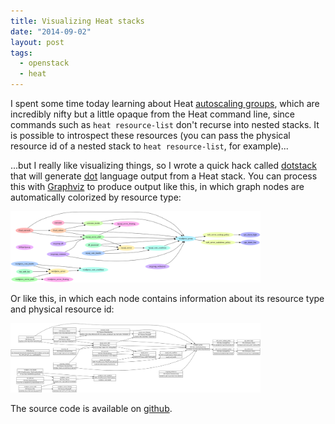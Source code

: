 ```yaml
---
title: Visualizing Heat stacks
date: "2014-09-02"
layout: post
tags:
  - openstack
  - heat
---
```


I spent some time today learning about Heat [autoscaling groups][],
which are incredibly nifty but a little opaque from the Heat command
line, since commands such as `heat resource-list` don't recurse into
nested stacks.  It is possible to introspect these resources (you can
pass the physical resource id of a nested stack to `heat
resource-list`, for example)...

...but I really like visualizing things, so I wrote a quick hack
called [dotstack][] that will generate [dot][] language output from a
Heat stack.  You can process this with [Graphviz][] to produce output
like this, in which graph nodes are automatically colorized by
resource type:

<a href="/assets/2014/09/02/sample.svg"><img
  src="/assets/2014/09/02/sample.svg" width="400"/></a>

Or like this, in which each node contains information about its
resource type and physical resource id:

<a href="/assets/2014/09/02/sample-detailed.svg"><img
  src="/assets/2014/09/02/sample-detailed.svg" width="400"/></a>

The source code is available on [github][dotstack].

[dot]:  http://en.wikipedia.org/wiki/DOT_(graph_description_language)
[graphviz]: http://www.graphviz.org/
[dotstack]: http://github.com/larsks/dotstack
[autoscaling groups]: https://wiki.openstack.org/wiki/Heat/AutoScaling

